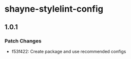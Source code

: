# shayne-stylelint-config

## 1.0.1

### Patch Changes

- f53f422: Create package and use recommended configs
